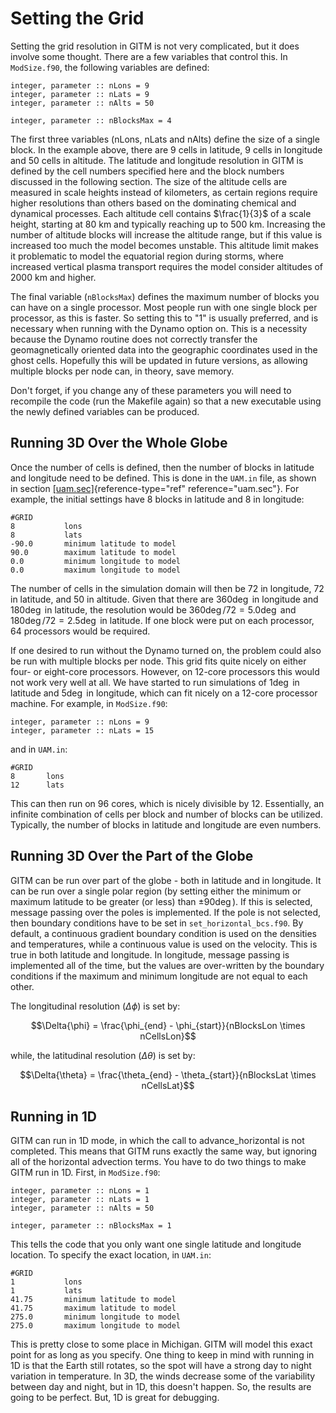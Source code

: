 # Setting the Grid

Setting the grid resolution in GITM is not very complicated, but it does
involve some thought. There are a few variables that control this. In
`ModSize.f90`, the following variables are defined:

    integer, parameter :: nLons = 9
    integer, parameter :: nLats = 9
    integer, parameter :: nAlts = 50

    integer, parameter :: nBlocksMax = 4

The first three variables (nLons, nLats and nAlts) define the size of a
single block. In the example above, there are 9 cells in latitude, 9
cells in longitude and 50 cells in altitude. The latitude and longitude
resolution in GITM is defined by the cell numbers specified here and the
block numbers discussed in the following section. The size of the
altitude cells are measured in scale heights instead of kilometers, as
certain regions require higher resolutions than others based on the
dominating chemical and dynamical processes. Each altitude cell contains
$`\frac{1}{3}`$ of a scale height, starting at 80 km and typically
reaching up to 500 km. Increasing the number of altitude blocks will
increase the altitude range, but if this value is increased too much the
model becomes unstable. This altitude limit makes it problematic to
model the equatorial region during storms, where increased vertical
plasma transport requires the model consider altitudes of 2000 km and
higher.

The final variable (`nBlocksMax`) defines the maximum number of blocks you
can have on a single processor. Most people run with one single block
per processor, as this is faster. So setting this to "1" is usually
preferred, and is necessary when running with the Dynamo option on. This
is a necessity because the Dynamo routine does not correctly transfer
the geomagnetically oriented data into the geographic coordinates used
in the ghost cells. Hopefully this will be updated in future versions,
as allowing multiple blocks per node can, in theory, save memory.

Don't forget, if you change any of these parameters you will need to
recompile the code (run the Makefile again) so that a new executable
using the newly defined variables can be produced.

## Running 3D Over the Whole Globe

Once the number of cells is defined, then the number of blocks in
latitude and longitude need to be defined. This is done in the `UAM.in`
file, as shown in section [\[uam.sec\]](#uam.sec){reference-type="ref"
reference="uam.sec"}. For example, the initial settings have 8 blocks in
latitude and 8 in longitude:

    #GRID
    8           lons
    8           lats
    -90.0       minimum latitude to model
    90.0        maximum latitude to model
    0.0         minimum longitude to model
    0.0         maximum longitude to model

The number of cells in the simulation domain will then be 72 in
longitude, 72 in latitude, and 50 in altitude. Given that there are
$`360\deg`$ in longitude and $`180\deg`$ in latitude, the resolution would
be $`360\deg/72 = 5.0\deg`$ and $`180\deg/72 = 2.5\deg`$ in latitude. If one
block were put on each processor, 64 processors would be required.

If one desired to run without the Dynamo turned on, the problem could
also be run with multiple blocks per node. This grid fits quite nicely
on either four- or eight-core processors. However, on 12-core processors
this would not work very well at all. We have started to run simulations
of $`1\deg`$ in latitude and $`5\deg`$ in longitude, which can fit nicely on
a 12-core processor machine. For example, in `ModSize.f90`:

    integer, parameter :: nLons = 9
    integer, parameter :: nLats = 15

and in `UAM.in`:

    #GRID
    8       lons
    12      lats

This can then run on 96 cores, which is nicely divisible by 12.
Essentially, an infinite combination of cells per block and number of
blocks can be utilized. Typically, the number of blocks in latitude and
longitude are even numbers.

## Running 3D Over the Part of the Globe

GITM can be run over part of the globe - both in latitude and in
longitude. It can be run over a single polar region (by setting either
the minimum or maximum latitude to be greater (or less) than
$`\pm 90\deg`$). If this is selected, message passing over the poles is
implemented. If the pole is not selected, then boundary conditions have
to be set in `set_horizontal_bcs.f90`. By default, a continuous gradient
boundary condition is used on the densities and temperatures, while a
continuous value is used on the velocity. This is true in both latitude
and longitude. In longitude, message passing is implemented all of the
time, but the values are over-written by the boundary conditions if the
maximum and minimum longitude are not equal to each other.

The longitudinal resolution ($`\Delta{\phi}`$) is set by:

```math
\Delta{\phi} = \frac{\phi_{end} - \phi_{start}}{nBlocksLon \times nCellsLon}
```

while, the latitudinal resolution ($\Delta{\theta}$) is set by:

```math
\Delta{\theta} = \frac{\theta_{end} - \theta_{start}}{nBlocksLat \times nCellsLat}
```

## Running in 1D

GITM can run in 1D mode, in which the call to advance_horizontal is not
completed. This means that GITM runs exactly the same way, but ignoring
all of the horizontal advection terms. You have to do two things to make
GITM run in 1D. First, in `ModSize.f90`:

    integer, parameter :: nLons = 1
    integer, parameter :: nLats = 1
    integer, parameter :: nAlts = 50

    integer, parameter :: nBlocksMax = 1

This tells the code that you only want one single latitude and longitude
location. To specify the exact location, in `UAM.in`:

    #GRID
    1           lons
    1           lats
    41.75       minimum latitude to model
    41.75       maximum latitude to model
    275.0       minimum longitude to model
    275.0       maximum longitude to model

This is pretty close to some place in Michigan. GITM will model this
exact point for as long as you specify. One thing to keep in mind with
running in 1D is that the Earth still rotates, so the spot will have a
strong day to night variation in temperature. In 3D, the winds decrease
some of the variability between day and night, but in 1D, this doesn't
happen. So, the results are going to be perfect. But, 1D is great for
debugging.
